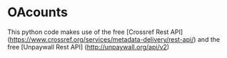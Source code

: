 # OAcounts

This python code makes use of the free [Crossref Rest API] (https://www.crossref.org/services/metadata-delivery/rest-api/) and the free [Unpaywall Rest API] (http://unpaywall.org/api/v2) 
